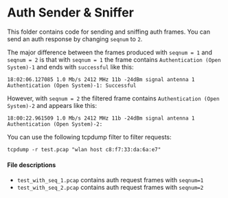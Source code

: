 # Auth Sender & Sniffer

This folder contains code for sending and sniffing auth frames. You can send an auth response by changing `seqnum` to `2`. 

The major difference between the frames produced with `seqnum = 1` and `seqnum = 2` is that with `seqnum = 1` the frame contains 
`Authentication (Open System)-1` and ends with `successful` like this:

```
18:02:06.127085 1.0 Mb/s 2412 MHz 11b -24dBm signal antenna 1 Authentication (Open System)-1: Successful
```

However, with `seqnum = 2` the filtered frame contains `Authentication (Open System)-2` and appears like this:

```
18:00:22.961509 1.0 Mb/s 2412 MHz 11b -24dBm signal antenna 1 Authentication (Open System)-2: 
```

You can use the following tcpdump filter to filter requests:

```
tcpdump -r test.pcap "wlan host c8:f7:33:da:6a:e7"
```

#### File descriptions

- `test_with_seq_1.pcap` contains auth request frames with `seqnum=1`
- `test_with_seq_2.pcap` contains auth request frames with `seqnum=2`
